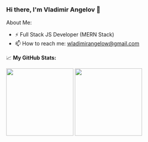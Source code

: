 ### Hi there, I'm Vladimir Angelov 👋

About Me:

- ⚡ Full Stack JS Developer (MERN Stack)
- 📫 How to reach me: wladimirangelow@gmail.com

 📈 **My GitHub Stats:**
<p>
  <img height="180em" src="https://github-readme-stats.vercel.app/api?username=VladimirAngelov&hide=issues&show_icons=true&count_private=true"/>
  <img height="180em" src="https://github-readme-stats.vercel.app/api/top-langs/?username=VladimirAngelov&layout=compact&hide=handlebars"/>
</p>
